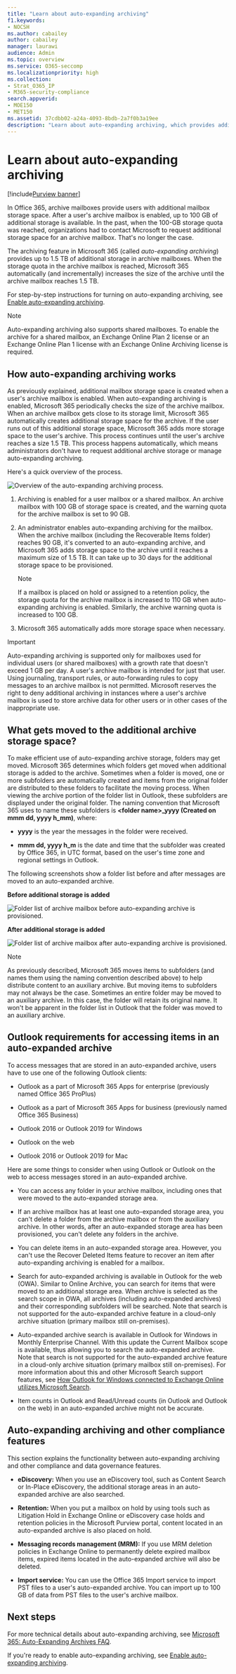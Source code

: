```yaml
---
title: "Learn about auto-expanding archiving"
f1.keywords:
- NOCSH
ms.author: cabailey
author: cabailey
manager: laurawi
audience: Admin
ms.topic: overview
ms.service: O365-seccomp
ms.localizationpriority: high
ms.collection:
- Strat_O365_IP
- M365-security-compliance
search.appverid:
- MOE150
- MET150
ms.assetid: 37cdbb02-a24a-4093-8bdb-2a7f0b3a19ee
description: "Learn about auto-expanding archiving, which provides additional archive storage for Exchange Online mailboxes."
---
```


# Learn about auto-expanding archiving

[!include[Purview banner](../includes/purview-rebrand-banner.md)]

In Office 365, archive mailboxes provide users with additional mailbox storage space. After a user's archive mailbox is enabled, up to 100 GB of additional storage is available. In the past, when the 100-GB storage quota was reached, organizations had to contact Microsoft to request additional storage space for an archive mailbox. That's no longer the case.

The archiving feature in Microsoft 365 (called *auto-expanding archiving*) provides up to 1.5 TB of additional storage in archive mailboxes. When the storage quota in the archive mailbox is reached, Microsoft 365 automatically (and incrementally) increases the size of the archive until the archive mailbox reaches 1.5 TB.

For step-by-step instructions for turning on auto-expanding archiving, see [Enable auto-expanding archiving](enable-autoexpanding-archiving.md).

> [!NOTE]
> Auto-expanding archiving also supports shared mailboxes. To enable the archive for a shared mailbox, an Exchange Online Plan 2 license or an Exchange Online Plan 1 license with an Exchange Online Archiving license is required.

## How auto-expanding archiving works

As previously explained, additional mailbox storage space is created when a user's archive mailbox is enabled. When auto-expanding archiving is enabled, Microsoft 365 periodically checks the size of the archive mailbox. When an archive mailbox gets close to its storage limit, Microsoft 365 automatically creates additional storage space for the archive. If the user runs out of this additional storage space, Microsoft 365 adds more storage space to the user's archive. This process continues until the user's archive reaches a size 1.5 TB. This process happens automatically, which means administrators don't have to request additional archive storage or manage auto-expanding archiving.

Here's a quick overview of the process.

![Overview of the auto-expanding archiving process.](../media/74355385-d990-44fe-8a87-6c3639d1f63f.png)

1. Archiving is enabled for a user mailbox or a shared mailbox. An archive mailbox with 100 GB of storage space is created, and the warning quota for the archive mailbox is set to 90 GB.

2. An administrator enables auto-expanding archiving for the mailbox. When the archive mailbox (including the Recoverable Items folder) reaches 90 GB, it's converted to an auto-expanding archive, and Microsoft 365 adds storage space to the archive until it reaches a maximum size of 1.5 TB. It can take up to 30 days for the additional storage space to be provisioned.

   > [!NOTE]
   > If a mailbox is placed on hold or assigned to a retention policy, the storage quota for the archive mailbox is increased to 110 GB when auto-expanding archiving is enabled. Similarly, the archive warning quota is increased to 100 GB.

3. Microsoft 365 automatically adds more storage space when necessary.

> [!IMPORTANT]
> Auto-expanding archiving is supported only for mailboxes used for individual users (or shared mailboxes) with a growth rate that doesn't exceed 1 GB per day. A user's archive mailbox is intended for just that user. Using journaling, transport rules, or auto-forwarding rules to copy messages to an archive mailbox is not permitted. Microsoft reserves the right to deny additional archiving in instances where a user's archive mailbox is used to store archive data for other users or in other cases of the inappropriate use.

## What gets moved to the additional archive storage space?

To make efficient use of auto-expanding archive storage, folders may get moved. Microsoft 365 determines which folders get moved when additional storage is added to the archive. Sometimes when a folder is moved, one or more subfolders are automatically created and items from the original folder are distributed to these folders to facilitate the moving process. When viewing the archive portion of the folder list in Outlook, these subfolders are displayed under the original folder. The naming convention that Microsoft 365 uses to name these subfolders is **\<folder name\>_yyyy (Created on mmm dd, yyyy h_mm)**, where:

- **yyyy** is the year the messages in the folder were received.

- **mmm dd, yyyy h_m** is the date and time that the subfolder was created by Office 365, in UTC format, based on the user's time zone and regional settings in Outlook.

The following screenshots show a folder list before and after messages are moved to an auto-expanded archive.

 **Before additional storage is added**

![Folder list of archive mailbox before auto-expanding archive is provisioned.](../media/5d6d6420-e562-4912-aaab-1c111762b3f6.png)

 **After additional storage is added**

![Folder list of archive mailbox after auto-expanding archive is provisioned.](../media/c03c5f51-23fa-4fc2-b887-7e7e5cce30da.png)

> [!NOTE]
> As previously described, Microsoft 365 moves items to subfolders (and names them using the naming convention described above) to help distribute content to an auxiliary archive. But moving items to subfolders may not always be the case. Sometimes an entire folder may be moved to an auxiliary archive. In this case, the folder will retain its original name.  It won't be apparent in the folder list in Outlook that the folder was moved to an auxiliary archive.

## Outlook requirements for accessing items in an auto-expanded archive

To access messages that are stored in an auto-expanded archive, users have to use one of the following Outlook clients:

- Outlook as a part of Microsoft 365 Apps for enterprise (previously named Office 365 ProPlus)

- Outlook as a part of Microsoft 365 Apps for business (previously named Office 365 Business)

- Outlook 2016 or Outlook 2019 for Windows

- Outlook on the web

- Outlook 2016 or Outlook 2019 for Mac

Here are some things to consider when using Outlook or Outlook on the web to access messages stored in an auto-expanded archive.

- You can access any folder in your archive mailbox, including ones that were moved to the auto-expanded storage area.

- If an archive mailbox has at least one auto-expanded storage area, you can't delete a folder from the archive mailbox or from the auxiliary archive. In other words, after an auto-expanded storage area has been provisioned, you can't delete any folders in the archive.

- You can delete items in an auto-expanded storage area. However, you can't use the Recover Deleted Items feature to recover an item after auto-expanding archiving is enabled for a mailbox.

- Search for auto-expanded archiving is available in Outlook for the web (OWA). Similar to Online Archive, you can search for items that were moved to an additional storage area. When archive is selected as the search scope in OWA, all archives (including auto-expanded archives) and their corresponding subfolders will be searched. Note that search is not supported for the auto-expanded archive feature in a cloud-only archive situation (primary mailbox still on-premises).

- Auto-expanded archive search is available in Outlook for Windows in Monthly Enterprise Channel. With this update the Current Mailbox scope is available, thus allowing you to search the auto-expanded archive. Note that search is not supported for the auto-expanded archive feature in a cloud-only archive situation (primary mailbox still on-premises). For more information about this and other Microsoft Search support features, see [How Outlook for Windows connected to Exchange Online utilizes Microsoft Search](https://techcommunity.microsoft.com/t5/outlook-global-customer-service/how-outlook-for-windows-connected-to-exchange-online-utilizes/ba-p/1715045). 

- Item counts in Outlook and Read/Unread counts (in Outlook and Outlook on the web) in an auto-expanded archive might not be accurate.

## Auto-expanding archiving and other compliance features

This section explains the functionality between auto-expanding archiving and other compliance and data governance features.

- **eDiscovery:** When you use an eDiscovery tool, such as Content Search or In-Place eDiscovery, the additional storage areas in an auto-expanded archive are also searched.

- **Retention:** When you put a mailbox on hold by using tools such as Litigation Hold in Exchange Online or eDiscovery case holds and retention policies in the Microsoft Purview portal, content located in an auto-expanded archive is also placed on hold.

- **Messaging records management (MRM):** If you use MRM deletion policies in Exchange Online to permanently delete expired mailbox items, expired items located in the auto-expanded archive will also be deleted.

- **Import service:** You can use the Office 365 Import service to import PST files to a user's auto-expanded archive. You can import up to 100 GB of data from PST files to the user's archive mailbox.

## Next steps

For more technical details about auto-expanding archiving, see [Microsoft 365: Auto-Expanding Archives FAQ](https://techcommunity.microsoft.com/t5/exchange-team-blog/office-365-auto-expanding-archives-faq/ba-p/607784).

If you're ready to enable auto-expanding archiving, see [Enable auto-expanding archiving](enable-autoexpanding-archiving.md).
